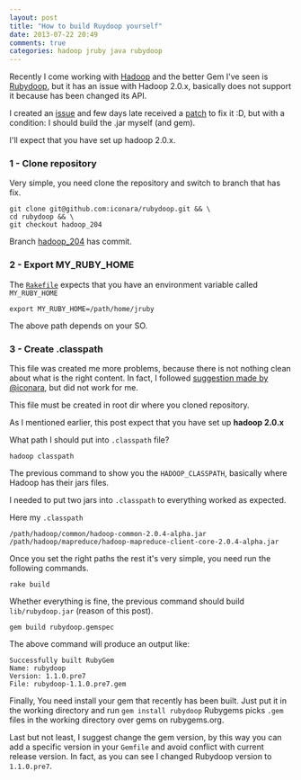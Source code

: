 ```yaml
---
layout: post
title: "How to build Ruydoop yourself"
date: 2013-07-22 20:49
comments: true
categories: hadoop jruby java rubydoop
---
```


Recently I come working with [Hadoop](http://hadoop.apache.org/) and the better Gem I've seen is [Rubydoop](https://github.com/iconara/rubydoop), but it has an issue with Hadoop 2.0.x, basically does not support it because has been changed its API.

<!-- more -->

I created an [issue](https://github.com/iconara/rubydoop/issues/9) and few days late received a [patch](https://github.com/iconara/rubydoop/issues/9#issuecomment-18968195) to fix it :D, but with a condition: I should build the .jar myself (and gem).


I'll expect that you have set up hadoop 2.0.x.

### 1 - Clone repository

Very simple, you need clone the repository and switch to branch that has fix.
```
git clone git@github.com:iconara/rubydoop.git && \
cd rubydoop && \
git checkout hadoop_204
```

Branch [hadoop_204](https://github.com/iconara/rubydoop/commit/1db2054246fced0cba0f48ef330adf1b0a8c2f85) has commit.

### 2 - Export MY_RUBY_HOME
The [```Rakefile```](https://github.com/iconara/rubydoop/blob/hadoop_204/Rakefile#L15) expects that you have an environment variable called ```MY_RUBY_HOME```
```
export MY_RUBY_HOME=/path/home/jruby
```

The above path depends on your SO.

### 3 - Create .classpath

This file was created me more problems, because there is not nothing clean about what is the right content. In fact, I followed [suggestion made by @iconara](https://github.com/iconara/rubydoop/issues/9#issuecomment-21289355), but did not work for me.

This file must be created in root dir where you cloned repository.

As I mentioned earlier, this post expect that you have set up **hadoop 2.0.x**

What path I should put into ```.classpath``` file?

```
hadoop classpath
```

The previous command to show you the ```HADOOP_CLASSPATH```, basically where Hadoop has their jars files.

I needed to put two jars into ```.classpath``` to everything worked as expected.

Here my ```.classpath```

```
/path/hadoop/common/hadoop-common-2.0.4-alpha.jar
/path/hadoop/mapreduce/hadoop-mapreduce-client-core-2.0.4-alpha.jar
```

Once you set the right paths the rest it's very simple, you need run the following commands.

```
rake build
```

Whether everything is fine, the previous command should build ```lib/rubydoop.jar``` (reason of this post).

```
gem build rubydoop.gemspec
```

The above command will produce an output like:

```
Successfully built RubyGem
Name: rubydoop
Version: 1.1.0.pre7
File: rubydoop-1.1.0.pre7.gem
```

Finally, You need install your gem that recently has been built. Just put it in the working directory and run ```gem install rubydoop``` Rubygems picks ```.gem``` files in the working directory over gems on rubygems.org.


Last but not least, I suggest change the gem version, by this way you can add a specific version in your ```Gemfile``` and avoid conflict with current release version. In fact, as you can see I changed Rubydoop version to ```1.1.0.pre7```.



